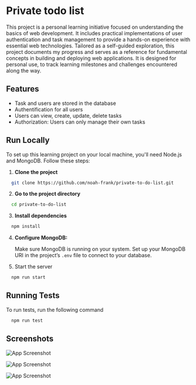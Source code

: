 
# Private todo list

This project is a personal learning initiative focused on understanding the basics of web development. It includes practical implementations of user authentication and task management to provide a hands-on experience with essential web technologies. Tailored as a self-guided exploration, this project documents my progress and serves as a reference for fundamental concepts in building and deploying web applications. It is designed for personal use, to track learning milestones and challenges encountered along the way.


## Features

- Task and users are stored in the database
- Authentification for all users
- Users can view, create, update, delete tasks
- Authorization: Users can only manage their own tasks


## Run Locally

To set up this learning project on your local machine, you'll need Node.js and MongoDB. Follow these steps:

1. **Clone the project**

```bash
  git clone https://github.com/noah-frank/private-to-do-list.git
```

2. **Go to the project directory**

```bash
  cd private-to-do-list
```

3. **Install dependencies**

```bash
  npm install
```

4. **Configure MongoDB:**

   Make sure MongoDB is running on your system. Set up your MongoDB URI in the project’s `.env` file to connect to your database.

5. Start the server

```bash
  npm run start
```


## Running Tests

To run tests, run the following command

```bash
  npm run test
```


## Screenshots

![App Screenshot](![homepage](https://github.com/noah-frank/private-to-do-list/assets/10984564/3498d734-f1e4-4be5-a4e2-d91b86505d16)
)

![App Screenshot](![tasks](https://github.com/noah-frank/private-to-do-list/assets/10984564/ecc99e94-1376-4236-8ace-4a5376be44e0)
)

![App Screenshot](![edit-task](https://github.com/noah-frank/private-to-do-list/assets/10984564/34a98e25-88f3-4481-9a80-93370ad8b132)
)




